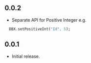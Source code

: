## 0.0.2
* Separate API for Positive Integer
e.g.
```dart
  DBX.setPositiveInt("Id", 5);
```

## 0.0.1

* Initial release.
